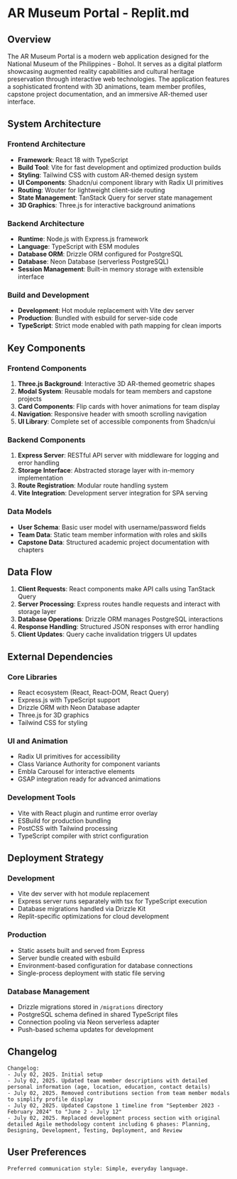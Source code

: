 # AR Museum Portal - Replit.md

## Overview

The AR Museum Portal is a modern web application designed for the National Museum of the Philippines - Bohol. It serves as a digital platform showcasing augmented reality capabilities and cultural heritage preservation through interactive web technologies. The application features a sophisticated frontend with 3D animations, team member profiles, capstone project documentation, and an immersive AR-themed user interface.

## System Architecture

### Frontend Architecture
- **Framework**: React 18 with TypeScript
- **Build Tool**: Vite for fast development and optimized production builds
- **Styling**: Tailwind CSS with custom AR-themed design system
- **UI Components**: Shadcn/ui component library with Radix UI primitives
- **Routing**: Wouter for lightweight client-side routing
- **State Management**: TanStack Query for server state management
- **3D Graphics**: Three.js for interactive background animations

### Backend Architecture
- **Runtime**: Node.js with Express.js framework
- **Language**: TypeScript with ESM modules
- **Database ORM**: Drizzle ORM configured for PostgreSQL
- **Database**: Neon Database (serverless PostgreSQL)
- **Session Management**: Built-in memory storage with extensible interface

### Build and Development
- **Development**: Hot module replacement with Vite dev server
- **Production**: Bundled with esbuild for server-side code
- **TypeScript**: Strict mode enabled with path mapping for clean imports

## Key Components

### Frontend Components
1. **Three.js Background**: Interactive 3D AR-themed geometric shapes
2. **Modal System**: Reusable modals for team members and capstone projects
3. **Card Components**: Flip cards with hover animations for team display
4. **Navigation**: Responsive header with smooth scrolling navigation
5. **UI Library**: Complete set of accessible components from Shadcn/ui

### Backend Components
1. **Express Server**: RESTful API server with middleware for logging and error handling
2. **Storage Interface**: Abstracted storage layer with in-memory implementation
3. **Route Registration**: Modular route handling system
4. **Vite Integration**: Development server integration for SPA serving

### Data Models
- **User Schema**: Basic user model with username/password fields
- **Team Data**: Static team member information with roles and skills
- **Capstone Data**: Structured academic project documentation with chapters

## Data Flow

1. **Client Requests**: React components make API calls using TanStack Query
2. **Server Processing**: Express routes handle requests and interact with storage layer
3. **Database Operations**: Drizzle ORM manages PostgreSQL interactions
4. **Response Handling**: Structured JSON responses with error handling
5. **Client Updates**: Query cache invalidation triggers UI updates

## External Dependencies

### Core Libraries
- React ecosystem (React, React-DOM, React Query)
- Express.js with TypeScript support
- Drizzle ORM with Neon Database adapter
- Three.js for 3D graphics
- Tailwind CSS for styling

### UI and Animation
- Radix UI primitives for accessibility
- Class Variance Authority for component variants
- Embla Carousel for interactive elements
- GSAP integration ready for advanced animations

### Development Tools
- Vite with React plugin and runtime error overlay
- ESBuild for production bundling
- PostCSS with Tailwind processing
- TypeScript compiler with strict configuration

## Deployment Strategy

### Development
- Vite dev server with hot module replacement
- Express server runs separately with tsx for TypeScript execution
- Database migrations handled via Drizzle Kit
- Replit-specific optimizations for cloud development

### Production
- Static assets built and served from Express
- Server bundle created with esbuild
- Environment-based configuration for database connections
- Single-process deployment with static file serving

### Database Management
- Drizzle migrations stored in `/migrations` directory
- PostgreSQL schema defined in shared TypeScript files
- Connection pooling via Neon serverless adapter
- Push-based schema updates for development

## Changelog

```
Changelog:
- July 02, 2025. Initial setup
- July 02, 2025. Updated team member descriptions with detailed personal information (age, location, education, contact details)
- July 02, 2025. Removed contributions section from team member modals to simplify profile display
- July 02, 2025. Updated Capstone 1 timeline from "September 2023 - February 2024" to "June 2 - July 12"
- July 02, 2025. Replaced development process section with original detailed Agile methodology content including 6 phases: Planning, Designing, Development, Testing, Deployment, and Review
```

## User Preferences

```
Preferred communication style: Simple, everyday language.
```